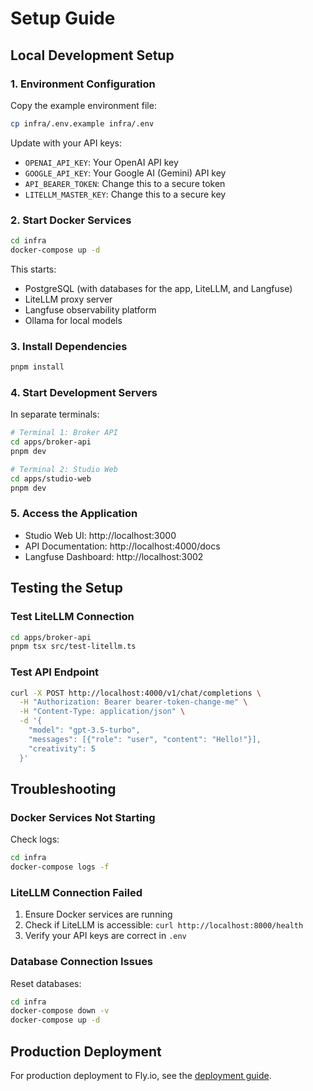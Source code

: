 # Setup Guide

## Local Development Setup

### 1. Environment Configuration

Copy the example environment file:
```bash
cp infra/.env.example infra/.env
```

Update with your API keys:
- `OPENAI_API_KEY`: Your OpenAI API key
- `GOOGLE_API_KEY`: Your Google AI (Gemini) API key
- `API_BEARER_TOKEN`: Change this to a secure token
- `LITELLM_MASTER_KEY`: Change this to a secure key

### 2. Start Docker Services

```bash
cd infra
docker-compose up -d
```

This starts:
- PostgreSQL (with databases for the app, LiteLLM, and Langfuse)
- LiteLLM proxy server
- Langfuse observability platform
- Ollama for local models

### 3. Install Dependencies

```bash
pnpm install
```

### 4. Start Development Servers

In separate terminals:

```bash
# Terminal 1: Broker API
cd apps/broker-api
pnpm dev

# Terminal 2: Studio Web
cd apps/studio-web
pnpm dev
```

### 5. Access the Application

- Studio Web UI: http://localhost:3000
- API Documentation: http://localhost:4000/docs
- Langfuse Dashboard: http://localhost:3002

## Testing the Setup

### Test LiteLLM Connection

```bash
cd apps/broker-api
pnpm tsx src/test-litellm.ts
```

### Test API Endpoint

```bash
curl -X POST http://localhost:4000/v1/chat/completions \
  -H "Authorization: Bearer bearer-token-change-me" \
  -H "Content-Type: application/json" \
  -d '{
    "model": "gpt-3.5-turbo",
    "messages": [{"role": "user", "content": "Hello!"}],
    "creativity": 5
  }'
```

## Troubleshooting

### Docker Services Not Starting

Check logs:
```bash
cd infra
docker-compose logs -f
```

### LiteLLM Connection Failed

1. Ensure Docker services are running
2. Check if LiteLLM is accessible: `curl http://localhost:8000/health`
3. Verify your API keys are correct in `.env`

### Database Connection Issues

Reset databases:
```bash
cd infra
docker-compose down -v
docker-compose up -d
```

## Production Deployment

For production deployment to Fly.io, see the [deployment guide](deployment-guide.md).